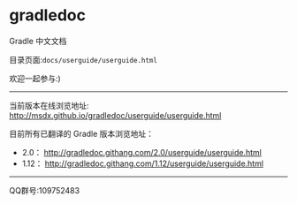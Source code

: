 gradledoc
=========

Gradle 中文文档

目录页面:`docs/userguide/userguide.html`

欢迎一起参与:)

---

当前版本在线浏览地址:
http://msdx.github.io/gradledoc/userguide/userguide.html

目前所有已翻译的 Gradle 版本浏览地址：

- 2.0： http://gradledoc.githang.com/2.0/userguide/userguide.html
- 1.12： http://gradledoc.githang.com/1.12/userguide/userguide.html

---

QQ群号:109752483

